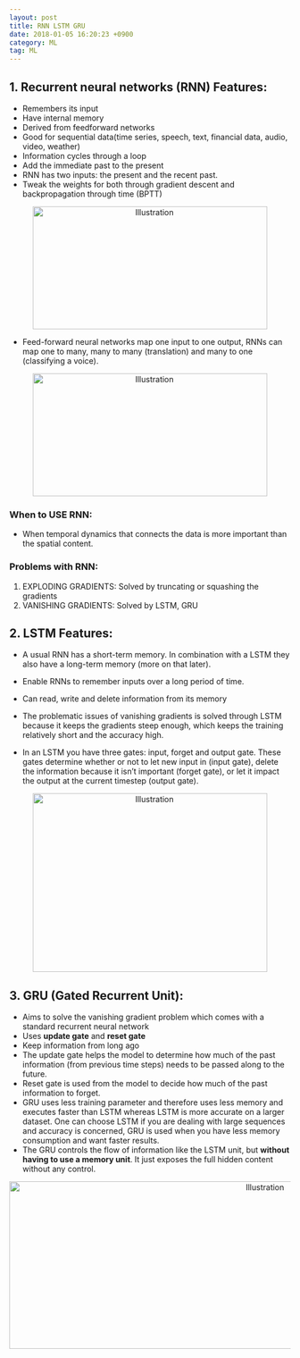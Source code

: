```yaml
---
layout: post 
title: RNN LSTM GRU 
date: 2018-01-05 16:20:23 +0900 
category: ML 
tag: ML 
---
```






## 1. Recurrent neural networks (RNN) Features:
* Remembers its input
* Have  internal memory
* Derived from feedforward networks
* Good for sequential data(time series, speech, text, financial data, audio, video, weather)
* Information cycles through a loop
* Add the immediate past to the present
* RNN has two inputs: the present and the recent past. 
* Tweak the weights for both through gradient descent and backpropagation through time (BPTT)


<p align="center">
<img src="https://github.com/ShihabYasin/shihabyasin.github.io/blob/gh-pages/public/img/23.png?raw=true?" alt="Illustration" width="420px" height="220px"/>
</p>

* Feed-forward neural networks map one input to one output, RNNs can map one to many, many to many (translation) and many to one (classifying a voice).


<p align="center">
<img src="https://github.com/ShihabYasin/shihabyasin.github.io/blob/gh-pages/public/img/24.png?raw=true?" alt="Illustration" width="420px" height="220px"/>
</p>

### When to USE RNN:
* When temporal dynamics that connects the data is more important than the spatial content.

### Problems with RNN:
1. EXPLODING GRADIENTS: Solved by truncating or squashing the gradients
2. VANISHING GRADIENTS: Solved by LSTM, GRU


## 2. LSTM Features:
* A usual RNN has a short-term memory. In combination with a LSTM they also have a long-term memory (more on that later).
* Enable RNNs to remember inputs over a long period of time. 
* Can read, write and delete information from its memory
* The problematic issues of vanishing gradients is solved through LSTM because it keeps the gradients steep enough, which keeps the training relatively short and the accuracy high.

* In an LSTM you have three gates: input, forget and output gate. These gates determine whether or not to let new input in (input gate), delete the information because it isn’t important (forget gate), or let it impact the output at the current timestep (output gate). 


<p align="center">
<img src="https://github.com/ShihabYasin/shihabyasin.github.io/blob/gh-pages/public/img/25.png?raw=true?" alt="Illustration" width="420px" height="320px"/>
</p>




## 3. GRU (Gated Recurrent Unit):

* Aims to solve the vanishing gradient problem which comes with a standard recurrent neural network
* Uses **update gate** and **reset gate** 
* Keep information from long ago
* The update gate helps the model to determine how much of the past information (from previous time steps) needs to be passed along to the future.
* Reset gate is used from the model to decide how much of the past information to forget. 
* GRU uses less training parameter and therefore uses less memory and executes faster than LSTM whereas LSTM is more accurate on a larger dataset. One can choose LSTM if you are dealing with large sequences and accuracy is concerned, GRU is used when you have less memory consumption and want faster results.
* The GRU controls the flow of information like the LSTM unit, but **without having to use a memory unit**. It just exposes the full hidden content without any control.

<p align="center">
<img src="https://github.com/ShihabYasin/shihabyasin.github.io/blob/gh-pages/public/img/26.png?raw=true?" alt="Illustration" width="900px" height="300px"/>
</p>